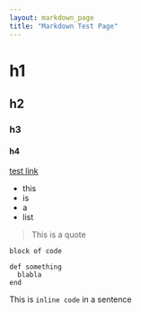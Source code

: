 ```yaml
---
layout: markdown_page
title: "Markdown Test Page"
---
```


# h1

## h2

### h3

#### h4

[test link](http://jobvandervoort.com)

- this
- is
- a
- list


> This is a quote


```
block of code

def something
  blabla
end

```


This is `inline code` in a sentence
